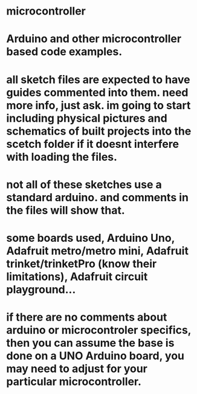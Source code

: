 # microcontroller
# Arduino and other microcontroller based code examples. 
# all sketch files are expected to have guides commented into them. need more info, just ask. im going to start including physical pictures and  schematics of built projects into the scetch folder if it doesnt interfere with loading the files. 
# not all of these sketches use a standard arduino. and comments in the files will show that. 
# some boards used, Arduino Uno, Adafruit metro/metro mini, Adafruit trinket/trinketPro (know their limitations), Adafruit circuit playground...
# if there are no comments about arduino or microcontroler specifics, then you can assume the base is done on a UNO Arduino board, you may need to adjust for your particular microcontroller. 

